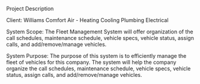 Project Description

Client: Williams Comfort Air - Heating Cooling Plumbing Electrical

System Scope: The Fleet Management System will offer organization of the call schedules, maintenance schedule, vehicle specs, vehicle status, assign calls, and add/remove/manage vehicles.

System Purpose: The purpose of this system is to efficiently manage the fleet of vehicles for this company. The system will help the company organize the call schedules, maintenance schedule, vehicle specs, vehicle status, assign calls, and add/remove/manage vehicles.
